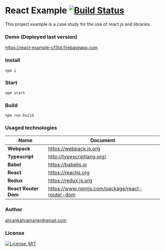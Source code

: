 # React Example [![Build Status](https://travis-ci.org/alicankahramaner/react-example.svg?branch=master)](https://travis-ci.org/alicankahramaner/react-example)

This project example is a case study for the use of react js and libraries.

### Demo (Deployed last version)
https://react-example-c115d.firebaseapp.com

### Install

``
npm i
``

### Start

``
npm start
``

### Build
``
npm run build
``

### Usaged technologies

| Name                | Document                                       |
|---------------------|------------------------------------------------|
|**Webpack**          | https://webpack.js.org                         |
|**Typescript**       | http://typescriptlang.org/                     |
|**Babel**            | https://babeljs.io                             |
|**React**            | https://reactjs.org                            |
|**Redux**            | https://redux.js.org                           |
|**React Router Dom** | https://www.npmjs.com/package/react-router-dom |


### Author
alicankahramaner@gmail.com

### License
[![License: MIT](https://img.shields.io/badge/License-MIT-brightgreen.svg)](https://opensource.org/licenses/MIT)
